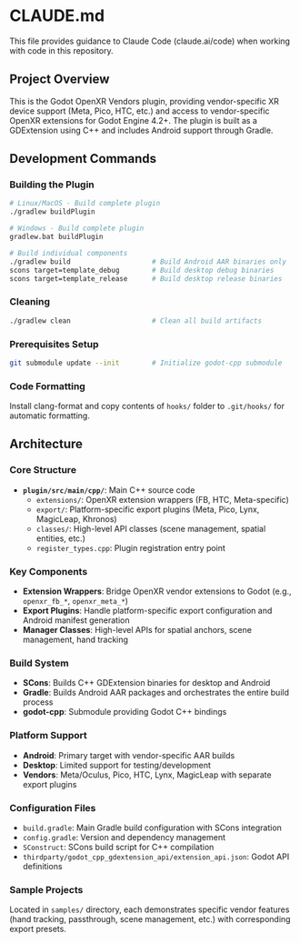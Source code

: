 # CLAUDE.md

This file provides guidance to Claude Code (claude.ai/code) when working with code in this repository.

## Project Overview

This is the Godot OpenXR Vendors plugin, providing vendor-specific XR device support (Meta, Pico, HTC, etc.) and access to vendor-specific OpenXR extensions for Godot Engine 4.2+. The plugin is built as a GDExtension using C++ and includes Android support through Gradle.

## Development Commands

### Building the Plugin
```bash
# Linux/MacOS - Build complete plugin
./gradlew buildPlugin

# Windows - Build complete plugin  
gradlew.bat buildPlugin

# Build individual components
./gradlew build                    # Build Android AAR binaries only
scons target=template_debug        # Build desktop debug binaries
scons target=template_release      # Build desktop release binaries
```

### Cleaning
```bash
./gradlew clean                    # Clean all build artifacts
```

### Prerequisites Setup
```bash
git submodule update --init        # Initialize godot-cpp submodule
```

### Code Formatting
Install clang-format and copy contents of `hooks/` folder to `.git/hooks/` for automatic formatting.

## Architecture

### Core Structure
- **`plugin/src/main/cpp/`**: Main C++ source code
  - `extensions/`: OpenXR extension wrappers (FB, HTC, Meta-specific)
  - `export/`: Platform-specific export plugins (Meta, Pico, Lynx, MagicLeap, Khronos)
  - `classes/`: High-level API classes (scene management, spatial entities, etc.)
  - `register_types.cpp`: Plugin registration entry point

### Key Components
- **Extension Wrappers**: Bridge OpenXR vendor extensions to Godot (e.g., `openxr_fb_*`, `openxr_meta_*`)
- **Export Plugins**: Handle platform-specific export configuration and Android manifest generation
- **Manager Classes**: High-level APIs for spatial anchors, scene management, hand tracking

### Build System
- **SCons**: Builds C++ GDExtension binaries for desktop and Android
- **Gradle**: Builds Android AAR packages and orchestrates the entire build process
- **godot-cpp**: Submodule providing Godot C++ bindings

### Platform Support
- **Android**: Primary target with vendor-specific AAR builds
- **Desktop**: Limited support for testing/development
- **Vendors**: Meta/Oculus, Pico, HTC, Lynx, MagicLeap with separate export plugins

### Configuration Files
- `build.gradle`: Main Gradle build configuration with SCons integration
- `config.gradle`: Version and dependency management
- `SConstruct`: SCons build script for C++ compilation
- `thirdparty/godot_cpp_gdextension_api/extension_api.json`: Godot API definitions

### Sample Projects
Located in `samples/` directory, each demonstrates specific vendor features (hand tracking, passthrough, scene management, etc.) with corresponding export presets.